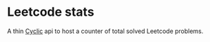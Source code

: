 # Leetcode stats

A thin [Cyclic](https://app.cyclic.sh/) api to host a counter of total solved Leetcode problems. 

